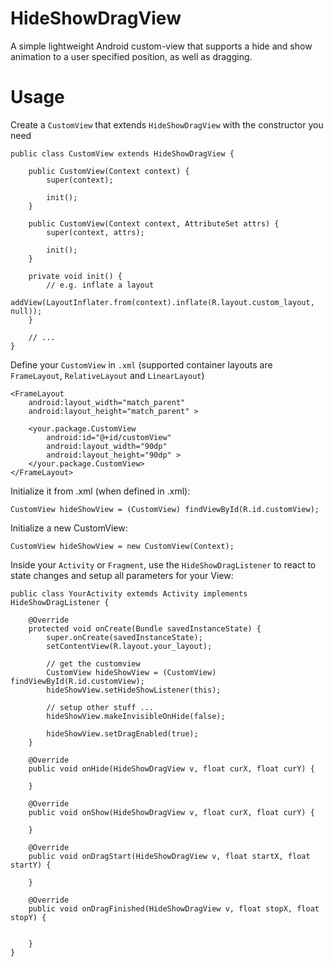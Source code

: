 HideShowDragView
================

A simple lightweight Android custom-view that supports a hide and show animation to a user specified position, as well as dragging.


Usage
=====

Create a <code>CustomView</code> that extends <code>HideShowDragView</code> with the constructor you need
    
    public class CustomView extends HideShowDragView {
            
        public CustomView(Context context) {
            super(context);
        
            init();
        }
        
        public CustomView(Context context, AttributeSet attrs) {
            super(context, attrs);
        
            init();
        }
        
        private void init() {
            // e.g. inflate a layout
            addView(LayoutInflater.from(context).inflate(R.layout.custom_layout, null));
        }
        
        // ...
    }
    
    
Define your <code>CustomView</code> in <code>.xml</code> (supported container layouts are <code>FrameLayout</code>, <code>RelativeLayout</code> and <code>LinearLayout</code>)

    <FrameLayout
        android:layout_width="match_parent"
        android:layout_height="match_parent" >

        <your.package.CustomView
            android:id="@+id/customView"
            android:layout_width="90dp"
            android:layout_height="90dp" >
        </your.package.CustomView>
    </FrameLayout>
    

Initialize it from .xml (when defined in .xml):

    CustomView hideShowView = (CustomView) findViewById(R.id.customView);
    
Initialize a new CustomView:

    CustomView hideShowView = new CustomView(Context);
    

Inside your <code>Activity</code> or <code>Fragment</code>, use the <code>HideShowDragListener</code> to react to state changes and setup all parameters for your View:

    public class YourActivity extemds Activity implements HideShowDragListener {

        @Override
        protected void onCreate(Bundle savedInstanceState) {
            super.onCreate(savedInstanceState);
            setContentView(R.layout.your_layout);
             
            // get the customview
            CustomView hideShowView = (CustomView) findViewById(R.id.customView);
            hideShowView.setHideShowListener(this);
            
            // setup other stuff ...
            hideShowView.makeInvisibleOnHide(false);
        
            hideShowView.setDragEnabled(true);
        }
        
        @Override
        public void onHide(HideShowDragView v, float curX, float curY) {

        }
  
        @Override
        public void onShow(HideShowDragView v, float curX, float curY) {

        }
    
        @Override
        public void onDragStart(HideShowDragView v, float startX, float startY) {
 
        }
    
        @Override
        public void onDragFinished(HideShowDragView v, float stopX, float stopY) {
        
        
        }
    }
